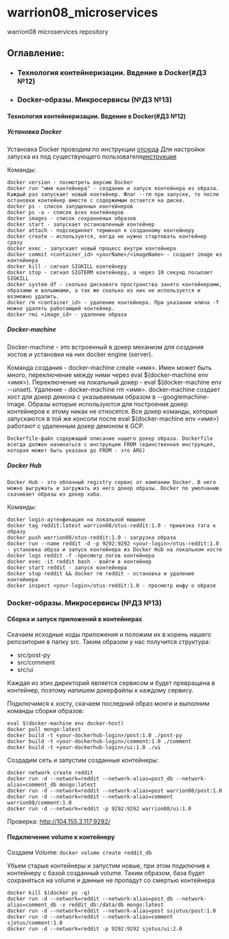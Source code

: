 # warrion08_microservices
warrion08 microservices repository

## **Оглавление:**
- ### Технология контейнеризации. Ввдение в Docker(#ДЗ №12)
- ### Docker-образы. Микросервисы (№ДЗ №13)


#### Технология контейнеризации. Ввдение в Docker(#ДЗ №12)

##### Установка Docker

Установка Docker проводим по инструкции [отсюда](https://docs.docker.com/install/linux/docker-ce/ubuntu/)
Для настройки запуска из под существующего пользователя[инструкция](https://docs.docker.com/install/linux/linux-postinstall/)

Команды:
```
docker version - посмотреть версию Docker
docker run "имя контейнера" - создание и запуск контейнера из образа. Каждый раз запускает новый контейнер. Флаг --rm при запуске, то после остановки контейнер вместе с содержимым остается на диске.
docker ps - список запущенных контейнеров
docker ps -a - список всех контейнеров
docker images - список сохранненых образов
docker start - запускает остановленный контейнер
docker attach - подсоединяет терминал к созданному контейнеру
docker create - используется, когда не нужно стартовать контейнер сразу
docker exec - запускает новый процесс внутри контейнера
docker commit <container_id> <yourName>/<imageName> - создает image из контейнера
docker kill - сигнал SIGKILL контейнеру
docker stop - сигнал SIGTERM контейнеру, а через 10 секунд посылает SIGKILL
docker system df - сколько дискового пространства занято контейнерами, образами и вольюмами, а так же сколько из них не используется и возможно удалить.
docker rm <container_id> - удаление контейнера. При указании ключа -f можно удалять работающий контейнер.
docker rmi <image_id> - удаление образа

``` 
##### Docker-machine

Docker-machine - это встроенный в докер механизм для создания хостов и установки на них docker engine (server).

Команда создания - docker-machine create <имя>.
Имен может быть много, переключение между ними через eval $(docker-machine env <имя>).
Переключение на локальный докер - eval $(docker-machine env --unset).
Удаление - docker-machine rm <имя>.
docker-machine создает хост для докер демона с указываемым образом в --googlemachine-image.
Образы которые используются для построения докер контейнеров к этому никак не относятся.
Все докер команды, которые запускаются в той же консоли после eval $(docker-machine env <имя>) работают с удаленным докер демоном в GCP.

```
Dockerfile-файл содержащий описание нашего докер образа. Dockerfile всегда должен начинаться с инструкции FROM (единственная инструкция, которая может быть указана до FROM - это ARG)
```

##### Docker Hub
```
Docker Hub - это облачный registry сервис от компании Docker. В него можно выгружать и загружать из него докер образы. Docker по умолчанию скачивает образы из докер хаба.
```
Команды:
```
docker login-аутенфикация на локальной машине
docker tag reddit:latest warrion08/otus-reddit:1.0 - привязка тэга к образу
docker push warrion08/otus-reddit:1.0 - загрузка образа
docker run --name reddit -d -p 9292:9292 <your-login>/otus-reddit:1.0 - установка обрза и запуск контейнера из Docker Hub на локальном хосте
docker logs reddit -f -просмотр логов контейнера
docker exec -it reddit bash - войти в контейнер
docker start reddit - запуск контейнера
docker stop reddit && docker rm reddit - остановка и удаление контейнера
docker inspect <your-login>/otus-reddit:1.0 - просмотр инфу о образе
```
### Docker-образы. Микросервисы (№ДЗ №13)

#### Сборка и запуск приложений в контейнерах
Скачаем исходные коды приложения и положим их в корень нашего репозитория в папку src. Таким образом у нас получится структура:

- src/post-py
- src/comment
- src/ui

Каждая из этих директорий является сервисом и будет превращена в контейнер, поэтому напишем докерфайлы к каждому сервису.

Подключимся к хосту, скачаем последний образ монги и выполним команды сборки образов:
```
eval $(docker-machine env docker-host)
docker pull mongo:latest
docker build -t <your-dockerhub-login>/post:1.0 ./post-py
docker build -t <your-dockerhub-login>/comment:1.0 ./comment
docker build -t <your-dockerhub-login>/ui:1.0 ./ui
```
Создадим сеть и запустим созданные контейнеры:
```
docker network create reddit
docker run -d --network=reddit --network-alias=post_db --network-alias=comment_db mongo:latest
docker run -d --network=reddit --network-alias=post warrion08/post:1.0
docker run -d --network=reddit --network-alias=comment warrion08/comment:1.0
docker run -d --network=reddit -p 9292:9292 warrion08/ui:1.0
```
Проверка: http://104.155.3.117:9292/

#### Подключение volume к контейнеру

Создаем Volume:
`docker volume create reddit_db`

Убьем старые контейнеры и запустим новые, при этом подключив к контейнеру с базой созданный volume. Таким образом, база будет сохраняться на volume и данные не пропадут со смертью контейнера
```
docker kill $(docker ps -q)
docker run -d --network=reddit --network-alias=post_db --network-alias=comment_db -v reddit_db:/data/db mongo:latest
docker run -d --network=reddit --network-alias=post ssjotus/post:1.0
docker run -d --network=reddit --network-alias=comment sjotus/comment:1.0
docker run -d --network=reddit -p 9292:9292 sjotus/ui:2.0
```